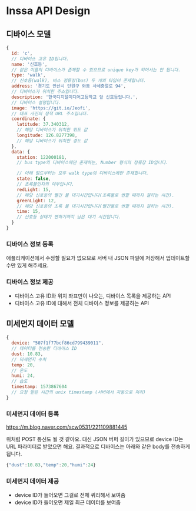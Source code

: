 # Inssa API Design

## 디바이스 모델

```js
{
  id: 'c',
  // 디바이스 고유 ID입니다.
  name: '신호등',
  // 같은 이름의 디바이스가 존재할 수 있으므로 unique key가 되어서는 안 됩니다.
  type: 'walk',
  // 신호등(walk), 버스 정류장(bus) 두 개의 타입이 존재합니다.
  address: '경기도 안산시 단원구 와동 사세충열로 94',
  // 디바이스가 위치한 주소입니다.
  description: '한국디지털미디어고등학교 앞 신호등입니다.',
  // 디바이스 설명입니다.
  image: 'https://git.io/Jeofi',
  // 대표 사진의 정적 URL 주소입니다.
  coordinate: {
    latitude: 37.340312,
    // 해당 디바이스가 위치한 위도 값
    longitude: 126.8277398,
    // 해당 디바이스가 위치한 경도 값
  },
  data: {
    station: 122000181,
    // bus type의 디바이스에만 존재하는, Number 형식의 정류장 ID입니다.

    // 아래 필드부터는 모두 walk type의 디바이스에만 존재합니다.
    state: false,
    // 초록불인지의 여부입니다.
    redLight: 15,
    // 해당 신호등의 빨간 불 대기시간입니다(초록불로 변할 때까지 걸리는 시간).
    greenLight: 12,
    // 해당 신호등의 초록 불 대기시간입니다(빨간불로 변할 때까지 걸리는 시간).
    time: 15,
    // 신호등 상태가 변하기까지 남은 대기 시간입니다.
  }
}
```

### 디바이스 정보 등록

애플리케이션에서 수정할 필요가 없으므로 서버 내 JSON 파일에 저장해서 업데이트할 수만 있게 해주세요.

### 디바이스 정보 제공

- 디바이스 고유 ID와 위치 좌표만이 나오는, 디바이스 목록을 제공하는 API
- 디바이스 고유 ID에 대해서 전체 디바이스 정보를 제공하는 API

## 미세먼지 데이터 모델

```js
{
  device: "507f1f77bcf86cd799439011",
  // 데이터를 전송한 디바이스 ID
  dust: 10.83,
  // 미세먼지 수치
  temp: 20,
  // 온도
  humi: 24,
  // 습도
  timestamp: 1573867604
  // 요청 받은 시간의 unix timestamp (서버에서 자동으로 처리)
}
```

### 미세먼지 데이터 등록
https://m.blog.naver.com/scw0531/221109881445

위처럼 POST 통신도 될 것 같아요.
대신 JSON 버퍼 길이가 있으므로 device ID는 URL 파라미터로 받았으면 해요.
결과적으로 디바이스는 아래와 같은 body를 전송하게 됩니다.

```js
{"dust":10.83,"temp":20,"humi":24}
```

### 미세먼지 데이터 제공

- device ID가 들어오면 그걸로 전체 쿼리해서 보여줌
- device ID가 들어오면 제일 최근 데이터를 보여줌
